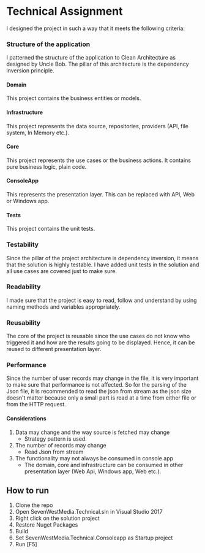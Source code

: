 # Technical Assignment

I designed the project in such a way that it meets the following criteria:

### Structure of the application

I patterned the structure of the application to Clean Architecture as designed by Uncle Bob. The pillar of this architecture is the dependency inversion principle.

#### Domain
This project contains the business entities or models.

#### Infrastructure
This project represents the data source, repositories, providers (API, file system, In Memory etc.). 

#### Core
This project represents the use cases or the business actions. It contains pure business logic, plain code.

#### ConsoleApp
This represents the presentation layer. This can be replaced with API, Web or Windows app.

#### Tests
This project contains the unit tests.


### Testability
Since the pillar of the project architecture is dependency inversion, it means that the solution is highly testable. I have added unit tests in the solution and all use cases are covered just to make sure.

### Readability
I made sure that the project is easy to read, follow and understand by using naming methods and variables appropriately.

### Reusability
The core of the project is reusable since the use cases do not know who triggered it and how are the results going to be displayed. Hence, it can be reused to different presentation layer.

### Performance
Since the number of user records may change in the file, it is very important to make sure that performance is not affected. So for the parsing of the Json file, it is recommended to read the
json from stream as the json size doesn't matter because only a small part is read at a time from either file or from the HTTP request.


#### Considerations
1. Data may change and the way source is fetched may change 
   - Strategy pattern is used.
2. The number of records may change 
   - Read Json from stream
3. The functionality may not always be consumed in console app 
   - The domain, core and infrastructure can be consumed in other presentation layer (Web Api, Windows app, Web etc.).


## How to run

1. Clone the repo
2. Open SevenWestMedia.Technical.sln in Visual Studio 2017
3. Right click on the solution project
4. Restore Nuget Packages
5. Build
6. Set SevenWestMedia.Technical.Consoleapp as Startup project
7. Run [F5]







